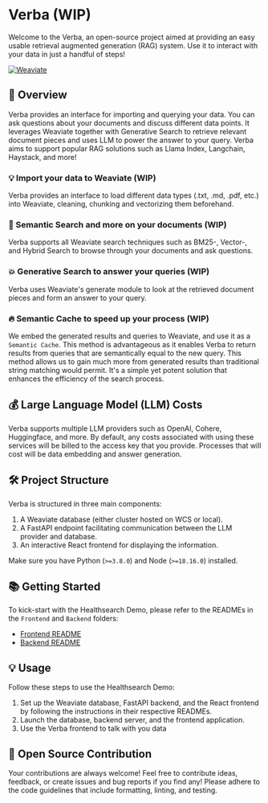 # Verba (WIP)

Welcome to the Verba, an open-source project aimed at providing an easy usable retrieval augmented generation (RAG) system. Use it to interact with your data in just a handful of steps! 

[![Weaviate](https://img.shields.io/static/v1?label=%E2%9D%A4%20made%20with&message=Weaviate&color=green&style=flat-square)](https://weaviate.io/) 


## 🎯 Overview

Verba provides an interface for importing and querying your data. You can ask questions about your documents and discuss different data points.
It leverages Weaviate together with Generative Search to retrieve relevant document pieces and uses LLM to power the answer to your query. Verba aims to support popular RAG solutions such as Llama Index, Langchain, Haystack, and more!

### 💡 Import your data to Weaviate (WIP)

Verba provides an interface to load different data types (.txt, .md, .pdf, etc.) into Weaviate, cleaning, chunking and vectorizing them beforehand.


### 🔎 Semantic Search and more on your documents (WIP)

Verba supports all Weaviate search techniques such as BM25-, Vector-, and Hybrid Search to browse through your documents and ask questions.

### 💥 Generative Search to answer your queries (WIP)

Verba uses Weaviate's generate module to look at the retrieved document pieces and form an answer to your query. 

### 🔥 Semantic Cache to speed up your process (WIP)

We embed the generated results and queries to Weaviate, and use it as a `Semantic Cache`.
This method is advantageous as it enables Verba to return results from queries that are semantically equal to the new query. This method allows us to gain much more from generated results than traditional string matching would permit. It's a simple yet potent solution that enhances the efficiency of the search process.

## 💰 Large Language Model (LLM) Costs

Verba supports multiple LLM providers such as OpenAI, Cohere, Huggingface, and more. By default, any costs associated with using these services will be billed to the access key that you provide. Processes that will cost will be data embedding and answer generation.

## 🛠️ Project Structure

Verba is structured in three main components:

1. A Weaviate database (either cluster hosted on WCS or local).
2. A FastAPI endpoint facilitating communication between the LLM provider and database.
3. An interactive React frontend for displaying the information.

Make sure you have Python (`>=3.8.0`) and Node (`>=18.16.0`) installed.

## 📚 Getting Started

To kick-start with the Healthsearch Demo, please refer to the READMEs in the `Frontend` and `Backend` folders:

- [Frontend README](./frontend/README.md)
- [Backend README](./backend/README.md)

## 💡 Usage

Follow these steps to use the Healthsearch Demo:

1. Set up the Weaviate database, FastAPI backend, and the React frontend by following the instructions in their respective READMEs.
2. Launch the database, backend server, and the frontend application.
3. Use the Verba frontend to talk with you data

## 💖 Open Source Contribution

Your contributions are always welcome! Feel free to contribute ideas, feedback, or create issues and bug reports if you find any! Please adhere to the code guidelines that include formatting, linting, and testing.